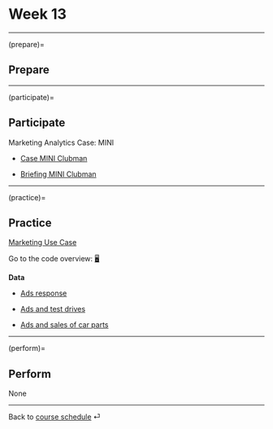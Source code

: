 # Week 13


---

(prepare)=
## Prepare




---

(participate)=
## Participate

Marketing Analytics Case: MINI

- [Case MINI Clubman](https://drive.google.com/file/d/11UX2XPiMeZsdQL908EDrbuEHbzGPQN85/view?usp=sharing)

- [Briefing MINI Clubman](https://drive.google.com/file/d/1dEJhWqUxAhbIUC3Ywq4IKYtkGKImCexS/view?usp=sharing)



---

(practice)=
## Practice


[Marketing Use Case](https://kirenz.github.io/slides/ml/ml-overview#/life-cycle-and-analytics)

Go to the code overview: [🖥](../docs/code-overview.md)


**Data**

- [Ads response](https://raw.githubusercontent.com/kirenz/datasets/master/purchase.csv)

- [Ads and test drives](https://raw.githubusercontent.com/kirenz/datasets/master/mini_test_drives.csv)

- [Ads and sales of car parts](https://raw.githubusercontent.com/kirenz/datasets/master/mini_ads.csv)
<!--

- [Shell Jugendstudie Daten](https://drive.google.com/file/d/11f6gUB6wRpp_h5w_osVvk8Lw-_ueIUH0/view?usp=sharing)


- [Shell Codeplan](https://drive.google.com/file/d/11dEylO6P3VjpMv_k4iXSgJuaZVGMkptm/view?usp=sharing)


-->

---

(perform)=
## Perform

None




---

Back to [course schedule](../docs/course-schedule.md) ⏎
